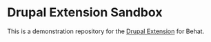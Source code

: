 # Drupal Extension Sandbox
This is a demonstration repository for the [Drupal Extension](http://drupal.org/project/drupalextension) for Behat.
